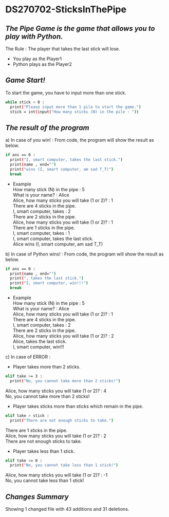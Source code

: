 # DS270702-SticksInThePipe
## _The Pipe Game is the game that allows you to play with Python._
The Rule : The player that takes the last stick will lose.
- You play as the Player1
- Python plays as the Player2

## _Game Start!_
 To start the game, you have to input more than one stick.
```sh
while stick < 0 :
  print("Please input more than 1 pile to start the game.")
  stick = int(input("How many sticks (N) in the pile : "))
```

## _The result of the program_
 a) In case of you win! : From code, the program will show the result as below.

```sh
if ans == 0 :
  print("I, smart computer, takes the last stick.")
  print(name , end="")
  print("wins (I, smart computer, am sad T_T)")
  break
```
- Example<br />
How many stick (N) in the pipe : 5<br />
What is your name? : Alice<br />
Alice, how many sticks you will take (1 or 2)? : 1<br />
There are 4 sticks in the pipe.<br />
I, smart computer, takes : 2<br />
There are 2 sticks in the pipe.<br />
Alice, how many sticks you will take (1 or 2)? : 1<br />
There are 1 sticks in the pipe.<br />
I, smart computer, takes : 1<br />
I, smart computer, takes the last stick.<br />
Alice wins (I, smart computer, am sad T_T)<br />



b) In case of Python wins! : From code, the program will show the result as below.

```sh
if ans == 0 :
  print(name , end="")
  print(", takes the last stick.")
  print("I, smart computer, win!!!")
  break
```
- Example<br />
How many stick (N) in the pipe : 5<br />
What is your name? : Alice<br />
Alice, how many sticks you will take (1 or 2)? : 1<br />
There are 4 sticks in the pipe.<br />
I, smart computer, takes : 2<br />
There are 2 sticks in the pipe.<br />
Alice, how many sticks you will take (1 or 2)? : 2<br />
Alice, takes the last stick.<br />
I, smart computer, win!!!<br />

c) In case of ERROR : 
- Player takes more than 2 sticks.
```sh
elif take >= 3 :
  print("No, you cannot take more than 2 sticks!")
```
Alice, how many sticks you will take (1 or 2)? : 4<br />
No, you cannot take more than 2 sticks!<br />

- Player takes sticks more than sticks which remain in the pipe.
```sh
elif take > stick :
  print("There are not enough sticks to take.")
```
There are 1 sticks in the pipe.<br />
Alice, how many sticks you will take (1 or 2)? : 2<br />
There are not enough sticks to take.<br />

- Player takes less than 1 stick.
```sh
elif take <= 0 :
  print("No, you cannot take less than 1 stick!")
```
Alice, how many sticks you will take (1 or 2)? : -1<br />
No, you cannot take less than 1 stick!<br />

## _Changes Summary_
Showing 1 changed file with 43 additions and 31 deletions.
